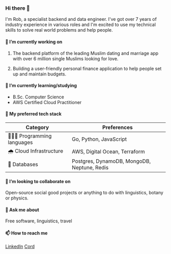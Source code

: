 ### Hi there 👋

I'm Rob, a specialist backend and data engineer. I've got over 7 years of industry experience in various roles and I'm excited to use my technical skills to solve real world problems and help people.

#### 🔭 I’m currently working on

1. The backend platform of the leading Muslim dating and marriage app with over 6 million single Muslims looking for love. 

2. Building a user-friendly personal finance application to help people set up and maintain budgets.

#### 🌱 I’m currently learning/studying

- B.Sc. Computer Science
- AWS Certified Cloud Practitioner

#### 🦾 My preferred tech stack

|Category|Preferences|
|---|---|
|👨🏻‍💻 Programming languages|Go, Python, JavaScript|
|🌧️ Cloud Infrastructure|AWS, Digital Ocean, Terraform|
|💾 Databases|Postgres, DynamoDB, MongoDB, Neptune, Redis|

#### 👯 I’m looking to collaborate on

Open-source social good projects or anything to do with linguistics, botany or physics.

#### 💬 Ask me about

Free software, linguistics, travel

#### 📫 How to reach me

[LinkedIn](https://www.linkedin.com/in/robertfocke/) [Cord](https://cord.co/candidate/account/u/candidate/50287)
